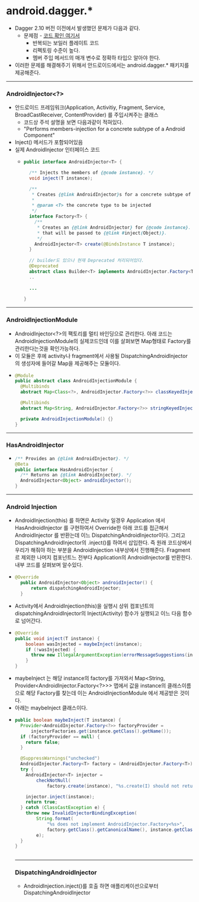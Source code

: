 # android.dagger.*
* Dagger 2.10 버전 이전에서 발생했던 문제가 다음과 같다.
  * 문제점 - [코드 확인 여기서](https://github.com/sdk0213/Developer-Track/blob/master/안드로이드%20디자인%20패턴/(DI)Dagger2/안드로이드와%20Dagger2.md)
    * 반복되는 보일러 플레이트 코드
    * 리펙토링 수준이 높다.
    * 멤버 주입 메서드의 매개 변수로 정확하 타입으 알아야 한다.
* 이러한 문제를 해결해주기 위해서 안드로이드에서는 android.dagger.* 패키지를 제공해준다.
---
### AndroidInjector<?>
* 안드로이드 프레임워크(Application, Activitiy, Fragment, Service, BroadCastReceiver, ContentProvider) 를 주입시켜주는 클래스
  * 코드상 주석 설명을 보면 다음과같이 적혀있다.
  * "Performs members-injection for a concrete subtype of a Android Component"
* Inject() 메서드가 포함되어있음
* 실제 AndroidInjector 인터페이스 코드
  * ```java
    public interface AndroidInjector<T> {

      /** Injects the members of {@code instance}. */
      void inject(T instance);

      /**
       * Creates {@link AndroidInjector}s for a concrete subtype of a core Android type.
       *
       * @param <T> the concrete type to be injected
       */
      interface Factory<T> {
        /**
         * Creates an {@link AndroidInjector} for {@code instance}. This should be the same instance
         * that will be passed to {@link #inject(Object)}.
         */
        AndroidInjector<T> create(@BindsInstance T instance);
      }
 
      // builder도 있으나 현재 Deprecated 처리되어있다.
      @Deprecated
      abstract class Builder<T> implements AndroidInjector.Factory<T>
      ..
      
      ...
      
    }
---
### AndroidInjectionModule
* AndroidInjector<?>의 팩토리를 멀티 바인딩으로 관리한다. 아래 코드는 AndroidInjectionModule의 실제코드인데 이를 살펴보면 Map형태로 Factory를 관리한다는것을 확인가능하다.
* 이 모듈은 후에 activity나 fragment에서 사용될 DispatchingAndroidInjector 의 생성자에 들어갈 Map을 제공해주는 모듈이다.
* ```java
  @Module
  public abstract class AndroidInjectionModule {
    @Multibinds
    abstract Map<Class<?>, AndroidInjector.Factory<?>> classKeyedInjectorFactories();

    @Multibinds
    abstract Map<String, AndroidInjector.Factory<?>> stringKeyedInjectorFactories();

    private AndroidInjectionModule() {}
  }
---
### HasAndroidInjector
* ```java
  /** Provides an {@link AndroidInjector}. */
  @Beta
  public interface HasAndroidInjector {
    /** Returns an {@link AndroidInjector}. */
    AndroidInjector<Object> androidInjector();
  }
---
### Android Injection
* AndroidInjection(this) 를 하면은 Activity 일경우 Application 에서 HasAndroidInjector 를 구현하여서 Override한 아래 코드를 접근해서 AndroidInjector<Object> 를 반환는데 이느 DispatchingAndroidInjector이다. 그리고 DispatchingAndroidInjector의 .inject()를 하여서 삽입한다. 즉 원래 코드상에서 우리가 해줘야 하는 부분을 AndroidInjection 내부상에서 진행해준다. Fragment르 제외한 나머지 컴포넌트느 전부다 Application의 AndroidInjector<Object>를 반환한다. 내부 코드를 살펴보며 알수있다.
* ```java
  @Override
    public AndroidInjector<Object> androidInjector() {
        return dispatchingAndroidInjector;
    }
* Activity에서 AndroidInjection(this)을 실행시 상위 컴포넌트의 dispatchingAndroidInjector의 Inject(Activity) 함수가 실행되고 이느 다음 함수로 넘어간다.
* ```java
  @Override
  public void inject(T instance) {
      boolean wasInjected = maybeInject(instance);
      if (!wasInjected) {
        throw new IllegalArgumentException(errorMessageSuggestions(instance));
      }
  } 
* maybeInject 는 해당 instance의 factory를 가져와서 Map<String, Provider<AndroidInjector.Factory<?>>> 맵에서 값을 instance의 클래스이름으로 해당 Factory를 찾는데 이는 AndroidInjectionModule 에서 제공받은 것이다.
* 아래는 maybeInject 클래스이다.
* ```java
  public boolean maybeInject(T instance) {
    Provider<AndroidInjector.Factory<?>> factoryProvider =
        injectorFactories.get(instance.getClass().getName());
    if (factoryProvider == null) {
      return false;
    }

    @SuppressWarnings("unchecked")
    AndroidInjector.Factory<T> factory = (AndroidInjector.Factory<T>) factoryProvider.get();
    try {
      AndroidInjector<T> injector =
          checkNotNull(
              factory.create(instance), "%s.create(I) should not return null.", factory.getClass());

      injector.inject(instance);
      return true;
    } catch (ClassCastException e) {
      throw new InvalidInjectorBindingException(
          String.format(
              "%s does not implement AndroidInjector.Factory<%s>",
              factory.getClass().getCanonicalName(), instance.getClass().getCanonicalName()),
          e);
    }
  }
 
---
### DispatchingAndroidInjector
* AndroidInjection.inject()를 호출 하면 애플리케이션으로부터 DispatchingAndroidInjector<Object>를 얻게되고 해당 액티비티를 인자로 메소드 인젝션 하게 됩니다.
* If you don’t have child fragment and don’t inject anything in your fragments, then you don’t need to implement HasSupportFragmentInjector. 
---
### 전체적인 흐름
* ![androidDagger사용구조](https://user-images.githubusercontent.com/51182964/113390078-00257b80-93cc-11eb-8bbb-c1eee30416b9.png)
##### Application Component
* ```java
  @Singleton
  @Component(modules = {AndroidInjectionModule.class, AppModule.class})
  public interface AppComponent extends AndroidInjector<App> {
  
      @Component.Factory
      interface Factory extends AndroidInjector.Factory<App> {
      
      }
  }
##### Application Module
* ```java
  @Module(subcomponents = MainActivitySubcomponent.class)
  public abstract class AppModule {
      @Named("app")
      @Provides
      @Singleton
      static String provideString() {
          return "String from AppModule";
      }
      
      @Binds
      @IntoMap
      @ClassKey(MainActivity.class)
      abstract AndroidInjector.Factory<?> bindAndroidInjectorFactory(MainActivitySubcomponent.Factory factory);
   }
##### Application
* ```java
  public class App extends Application implements HasAndroidInjector {
    
      @Inject
      DispatchingAndroidInjector<Object> dispatchingAndroidInjector;
      
      @Override
      public void onCreate() {
          super.onCreate();
          DaggerAppComponent.factory()
                  .create(this)
                  .inject(this);
      }
      
      @Override
      public AndroidInjector<Object> androidInjector() {
          return dispatchingAndroidInjector;
      }
  }
##### MainActivitiy SubComponent
* ```java
  @ActivityScope
  @SubComponent(modules = {MainActivityModule.class})
  public interface MainActivitySubcomponent extends AndroidInjector<MainActivity> {
    
      @Subcomponent.Factory
      interface Factory extends AndroidInjector.Factory<MainActivitiy> {
      
      }
  }
##### MainActivitiy Module
* ```java
  @Module(Subcomponents = MainFragmentSubcomponent.class)
  public abstract class MainActivityModule {
  
      @Named("activity")
      @Provides
      @ActivityScope
      static String provideString() {
          return "String from MainActivitiyModule";
      }
      
      @Binds
      @IntoMap
      @ClassKey(MainFragment.class)
      abstract AndroidInjector.Factory<?> bindInjectorFactory(MainFragmentSubcomponent.Factory factory);
  }
  
##### MainActivitiy
* AndroidInjection.inject (this)는 super 전에 onCreate 메서드를 호출해야 한다.
* ```java
  public class MainActivity extends AppCompatActivity implements HasAndroidInjector {
      @Inject
      DispatchingAndroidInjector<Object> androidInjector;
  
      @Inject
      @Named("app")
      String appString;
      
      @Inject
      @Named("activity")
      String activityString;
      
      @Override
      protected void onCreate(Bundle savedInstanceState) {
          AndroidInjection.inject(this);
          Log.e("MainActivity", appString);
          Lgo.e("MainActivity", activityString);
          super.onCraete(svaedInstance);
          setContentView(R.layout.activity_main);
          getSupportFragmentManager().beginTransaction()
                  .replace(R.id.container, new MainFragment())
                  .commit();
      }
      
      @Override
      public AndroidInjector<Object> androidInjector() {
          return androidInjector;
      }
  }
##### Fragment Component
* HasSupportFragmentInjector
  * android.support.v4.app.Fragment 전용
* HasFragmentInjector
  * android.app.Fragment 전용
* ```java
  @FragmentScope
  @SubCompoennt(modules = MainFragmentModule.class)
  public interface MainFragmentSubcomponent extends AndroidInjector<MainFragment> {
  
      @Subcomponent.Factory
      interface Factory extends AndroidInjector.Factory<MainFragment> {
       
      }
  }
##### Fragment Module
* ```java
  @Module
  public class MainFragmentModule {
  
      @Named("fragment")
      @Provides
      @FragmentScope
      String provideString() {
          return "String from fragment";
      }
  }
##### Fragment
* Fragment의 경우 super 전에 onAttach 메서드에서 AndroidSupportInjection.inject (this)를 호출 할 수 있다.
* ```java
  public class MainFragment extends Fragment {
      @Inject
      @Named("app")
      String appString;
      
      @Inject
      @Named("activity")
      String activityString;
      
      @Inject
      @Named("fragment")
      String fragmentString;
      
      @Override
      public void onAttach(Context context) {
          AndroidSupportInjection.inject(this);
          Log.e("MainFragment", appString);
          Log.e("MainFragment", activityString);
          Log.e("MainFragment", fragmentString);
          super.onAttach(context);
      }
   }
   
   // result:
   // E/MainActivity: String from AppModule
   // E/MainActivity: String from MainActivityModule
   // E/MainFragment: String from AppModule
   // E/MainFragment: String from MainActivityModule
   // E/MainFragment: String from Fragment
   
---
### 변화점
##### MainActivity
* ```java
  component = ((App)getApplication()).getAppComponent()
                .mainAcitivitYcomponentBuilder()
                .setModule(new MainActivityModule())
                .setActivity(this)
                .build();
  component.inject(this);
  
  // ▼▼▼▼▼▼▼▼▼▼▼▼▼▼▼▼
  
  AndroidInjection.inject(this)
##### Fragment
* ```java
  if (getActivity() instanceof MainActivity) {
     ((MainActivity) getActivitiy()).getComponent()
             .mainFragmentComponentBuilder()
             .setModule(new MainFragmentModule())
             .setFragment(this)
             .build()
             .inject(this);
  }
 
  // ▼▼▼▼▼▼▼▼▼▼▼▼▼▼▼▼
  
  AndroidSupportInjection.inject(this);

